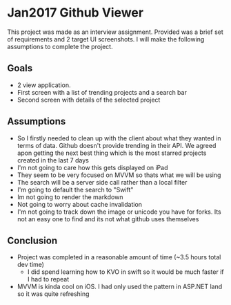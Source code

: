 #  Jan2017 Github Viewer

This project was made as an interview assignment. Provided was a brief set of requirements and 2 target UI screenshots. I will make the following assumptions to complete the project.

## Goals
* 2 view application.
* First screen with a list of trending projects and a search bar
* Second screen with details of the selected project

## Assumptions
* So I firstly needed to clean up with the client about what they wanted in terms of data. Github doesn't provide trending in their API. We agreed apon getting the next best thing which is the most starred projects created in the last 7 days
* I'm not going to care how this gets displayed on iPad
* They seem to be very focused on MVVM so thats what we will be using
* The search will be a server side call rather than a local filter
* I'm going to default the search to "Swift"
* Im not going to render the markdown
* Not going to worry about cache invalidation
* I'm not going to track down the image or unicode you have for forks. Its not an easy one to find and its not what github uses themselves

## Conclusion
* Project was completed in a reasonable amount of time (~3.5 hours total dev time)
    * I did spend learning how to KVO in swift so it would be much faster if I had to repeat
* MVVM is kinda cool on iOS. I had only used the pattern in ASP.NET land so it was quite refreshing
    
